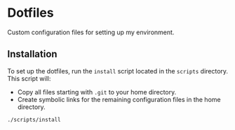 # Dotfiles
Custom configuration files for setting up my environment.

## Installation
To set up the dotfiles, run the `install` script located in the `scripts` directory. This script will:

- Copy all files starting with `.git` to your home directory.
- Create symbolic links for the remaining configuration files in the home directory.

```bash
./scripts/install
```
